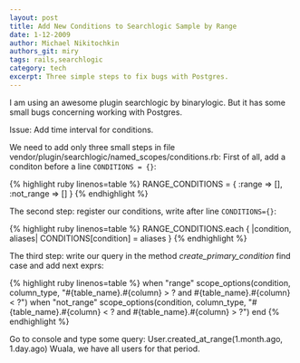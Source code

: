 ```yaml
---
layout: post
title: Add New Conditions to Searchlogic Sample by Range
date: 1-12-2009
author: Michael Nikitochkin
authors_git: miry
tags: rails,searchlogic
category: tech
excerpt: Three simple steps to fix bugs with Postgres.
---
```


I am using an awesome plugin searchlogic by binarylogic. But it has some small bugs concerning working with Postgres.

Issue: Add time interval for conditions.

We need to add only three small steps in file vendor/plugin/searchlogic/named_scopes/conditions.rb:
First of all, add a conditon before a line `CONDITIONS = {}`:

{% highlight ruby linenos=table %}
RANGE_CONDITIONS = {
  :range => [],
  :not_range => []
}
{% endhighlight %}

The second step: register our conditions, write after line `CONDITIONS={}`:

{% highlight ruby linenos=table %}
RANGE_CONDITIONS.each { |condition, aliases| CONDITIONS[condition] = aliases }
{% endhighlight %}

The third step: write our query in the method *create_primary_condition* find case and add next exprs:

{% highlight ruby linenos=table %}
when "range"
  scope_options(condition, column_type, "#{table_name}.#{column} > ? and #{table_name}.#{column} < ?")
when "not_range"
  scope_options(condition, column_type, "#{table_name}.#{column} < ? and #{table_name}.#{column} > ?")
end
{% endhighlight %}

Go to console and type some query: User.created_at_range(1.month.ago, 1.day.ago)
Wuala, we have all users for that period.


